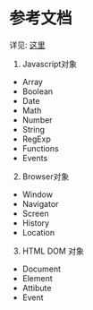 参考文档
==
详见: [这里](http://www.w3school.com.cn/jsref/index.asp)
1. Javascript对象
- Array
- Boolean
- Date
- Math
- Number
- String
- RegExp
- Functions
- Events

2. Browser对象
- Window
- Navigator
- Screen
- History
- Location

3. HTML DOM 对象
- Document
- Element
- Attibute
- Event

